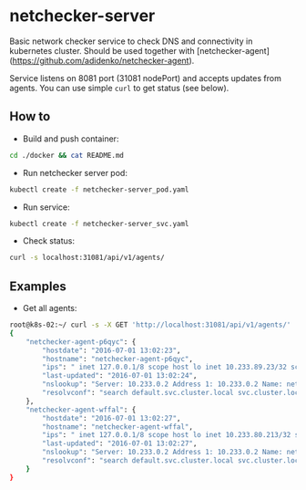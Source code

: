 netchecker-server
=================

Basic network checker service to check DNS and connectivity in kubernetes
cluster. Should be used together with [netchecker-agent]
(https://github.com/adidenko/netchecker-agent).

Service listens on 8081 port (31081 nodePort) and accepts updates from agents.
You can use simple `curl` to get status (see below).

How to
------
* Build and push container:

```bash
cd ./docker && cat README.md
```

* Run netchecker server pod:

```bash
kubectl create -f netchecker-server_pod.yaml
```

* Run service:

```bash
kubectl create -f netchecker-server_svc.yaml
```

* Check status:

```bash
curl -s localhost:31081/api/v1/agents/
```

Examples
--------

* Get all agents:

```bash
root@k8s-02:~/ curl -s -X GET 'http://localhost:31081/api/v1/agents/' | python -mjson.tool
{
    "netchecker-agent-p6qyc": {
        "hostdate": "2016-07-01 13:02:23",
        "hostname": "netchecker-agent-p6qyc",
        "ips": " inet 127.0.0.1/8 scope host lo inet 10.233.89.23/32 scope global eth0",
        "last-updated": "2016-07-01 13:02:24",
        "nslookup": "Server: 10.233.0.2 Address 1: 10.233.0.2 Name: netchecker-service Address 1: 10.233.9.153",
        "resolvconf": "search default.svc.cluster.local svc.cluster.local cluster.local default.svc.cluster.local svc.cluster.local cluster.local nameserver 10.233.0.2 options attempts:2 options ndots:5"
    },
    "netchecker-agent-wffal": {
        "hostdate": "2016-07-01 13:02:27",
        "hostname": "netchecker-agent-wffal",
        "ips": " inet 127.0.0.1/8 scope host lo inet 10.233.80.213/32 scope global eth0",
        "last-updated": "2016-07-01 13:02:27",
        "nslookup": "Server: 10.233.0.2 Address 1: 10.233.0.2 Name: netchecker-service Address 1: 10.233.9.153",
        "resolvconf": "search default.svc.cluster.local svc.cluster.local cluster.local default.svc.cluster.local svc.cluster.local cluster.local nameserver 10.233.0.2 options attempts:2 options ndots:5"
    }
}
```

